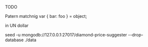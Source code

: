 TODO

Patern matchnig 
var { bar: foo } = object;

in  UN dollar


seed -u mongodb://127.0.0.1:27017/diamond-price-suggester --drop-database ./data
